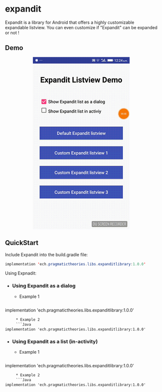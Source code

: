 # expandit
Expandit is a library for Android that offers a highly customizable expandable listview. You can even customize if "Expandit" can be expanded or not !

## Demo

<p align="center">
<img src="https://raw.githubusercontent.com/AmalH/expandit/master/screenshots/demoAll.gif"/>
</p>

## QuickStart

Include Expandit into the build.gradle file:
```Java
implementation 'ech.pragmatictheories.libs.expanditlibrary:1.0.0'
```
Using Expnadit:
* ### Using Expandit as a dialog
     * Example 1
     ```Java
implementation 'ech.pragmatictheories.libs.expanditlibrary:1.0.0'
```
     * Example 2
     ```Java
implementation 'ech.pragmatictheories.libs.expanditlibrary:1.0.0'
```
* ### Using Expandit as a list (in-activity)
     * Example 1
     ```Java
implementation 'ech.pragmatictheories.libs.expanditlibrary:1.0.0'
```
     * Example 2
     ```Java
implementation 'ech.pragmatictheories.libs.expanditlibrary:1.0.0'
```

